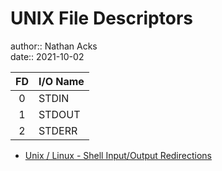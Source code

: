 # UNIX File Descriptors

author:: Nathan Acks  
date:: 2021-10-02

| FD | I/O Name |
|:--:|:-------- |
|  0 | STDIN    |
|  1 | STDOUT   |
|  2 | STDERR   |

* [Unix / Linux - Shell Input/Output Redirections](https://www.tutorialspoint.com/unix/unix-io-redirections.htm)
